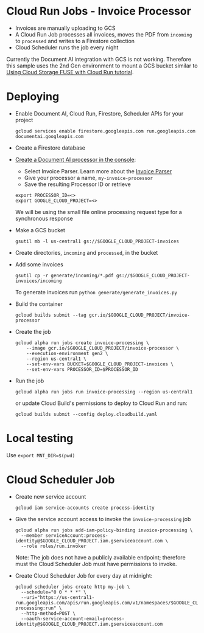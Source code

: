 # Cloud Run Jobs - Invoice Processor

* Invoices are manually uploading to GCS 
* A Cloud Run Job processes all invoices, moves the PDF from `incoming` to `processed` and writes to a Firestore collection
* Cloud Scheduler runs the job every night

Currently the Document AI integration with GCS is not working. Therefore this sample uses the 2nd Gen environment to mount a GCS bucket similar to [Using Cloud Storage FUSE with Cloud Run tutorial](https://cloud.google.com/run/docs/tutorials/network-filesystems-fuse).

# Deploying
* Enable Document AI, Cloud Run, Firestore, Scheduler APIs for your project
  ```
  gcloud services enable firestore.googleapis.com run.googleapis.com documentai.googleapis.com
  ```

* Create a Firestore database

* [Create a Document AI processor in the console](https://cloud.google.com/document-ai/docs/create-processor#create-processor):
    * Select Invoice Parser. Learn more about the [Invoice Parser](https://cloud.google.com/document-ai/docs/processors-list#processor_invoice-processor)
    * Give your processor a name, `my-invoice-processor`
    * Save the resulting Processor ID or retrieve 

    ```
    export PROCESSOR_ID=<>
    export GOOGLE_CLOUD_PROJECT=<>
    ```

  We will be using the small file online processing request type for a synchronous response

* Make a GCS bucket
  ```
  gsutil mb -l us-central1 gs://$GOOGLE_CLOUD_PROJECT-invoices
  ```

* Create directories, `incoming` and `processed`, in the bucket

* Add some invoices
  ```
  gsutil cp -r generate/incoming/*.pdf gs://$GOOGLE_CLOUD_PROJECT-invoices/incoming
  ```

  To generate invoices run `python generate/generate_invoices.py`

* Build the container
  ```
  gcloud builds submit --tag gcr.io/$GOOGLE_CLOUD_PROJECT/invoice-processor
  ```

* Create the job
  ```
  gcloud alpha run jobs create invoice-processing \
      --image gcr.io/$GOOGLE_CLOUD_PROJECT/invoice-processor \
      --execution-environment gen2 \
      --region us-central1 \
      --set-env-vars BUCKET=$GOOGLE_CLOUD_PROJECT-invoices \
      --set-env-vars PROCESSOR_ID=$PROCESSOR_ID
  ```

* Run the job

  ```
  gcloud alpha run jobs run invoice-processing --region us-central1
  ```

  or update Cloud Build's permissions to deploy to Cloud Run and run:

  ```
  gcloud builds submit --config deploy.cloudbuild.yaml
  ```

# Local testing

Use `export MNT_DIR=$(pwd)`

# Cloud Scheduler Job

* Create new service account
  ```
  gcloud iam service-accounts create process-identity
  ```

* Give the service account access to invoke the `invoice-processing` job
  ```
  gcloud alpha run jobs add-iam-policy-binding invoice-processing \
    --member serviceAccount:process-identity@$GOOGLE_CLOUD_PROJECT.iam.gserviceaccount.com \
    --role roles/run.invoker
  ```
  Note: The job does not have a publicly available endpoint; therefore must the Cloud Scheduler Job must have permissions to invoke.

* Create Cloud Scheduler Job for every day at midnight:
  ```
  gcloud scheduler jobs create http my-job \
    --schedule="0 0 * * *" \
    --uri="https://us-central1-run.googleapis.com/apis/run.googleapis.com/v1/namespaces/$GOOGLE_CLOUD_PROJECT/jobs/invoice-processing:run" \
    --http-method=POST \
    --oauth-service-account-email=process-identity@$GOOGLE_CLOUD_PROJECT.iam.gserviceaccount.com
  ```